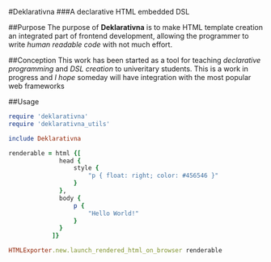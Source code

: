 #Deklarativna
###A declarative HTML embedded DSL

##Purpose
The purpose of **Deklarativna** is to make HTML template creation 
an integrated part of frontend development, allowing the programmer
to write *human readable code* with not much effort.

##Conception
This work has been started as a tool for teaching *declarative programming*
and *DSL creation* to univeritary students.
This is a work in progress and *I hope* someday will have integration
with the most popular web frameworks

##Usage
```ruby
require 'deklarativna'
require 'deklarativna_utils'

include Deklarativna

renderable = html {[
              head {
                  style {
                      "p { float: right; color: #456546 }"
                  }
              },
              body {
                  p {
                      "Hello World!"
                  }
              }
            ]}

HTMLExporter.new.launch_rendered_html_on_browser renderable
```
